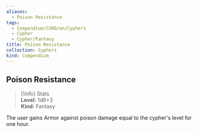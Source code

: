 ```yaml
---
aliases:
  - Poison Resistance
tags:
  - Compendium/CSRD/en/Cyphers
  - Cypher
  - Cypher/Fantasy
title: Poison Resistance
collection: Cyphers
kind: Compendium
---
```

## Poison Resistance  
>[!info] Stats  
> **Level:** 1d6+3  
> **Kind:** Fantasy
  
The user gains Armor against poison damage equal to the cypher's level for one hour.